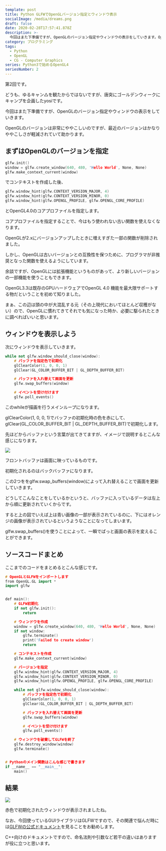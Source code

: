 ```yaml
---
template: post
title: Python GLFWでOpenGLバージョン指定とウィンドウ表示
socialImage: /media/dreams.png
draft: false
date: 2020-02-28T17:57:41.878Z
description: >-
  今回はまた下準備ですが、OpenGLのバージョン指定やウィンドウの表示をしていきます。OpenGLのバージョンは非常にややこしいのですが、最近のバージョンはかなりややこしさが軽減されていて助かります。PythonでGLFWを用いてコンテキストにOpenGLのバージョン4.0を指定し、ウィンドウを表示していきます。
category: プログラミング
tags:
  - Python
  - OpenGL
  - CG - Computer Graphics
series: Python3で始めるOpenGL4
seriesNumber: 2
---
```

第2回です。

どうも、ゆるキャン△を観たからではないですが、唐突にゴールデンウィークにキャンプを企画したyosiです。

今回はまた下準備ですが、OpenGLのバージョン指定やウィンドウの表示をしていきます。

OpenGLのバージョンは非常にややこしいのですが、最近のバージョンはかなりややこしさが軽減されていて助かります。

## まずはOpenGLのバージョンを指定

```cpp
glfw.init()
window = glfw.create_window(640, 480, 'Hello World', None, None)
glfw.make_context_current(window)
```

でコンテキストを作成した後、

```cpp
glfw.window_hint(glfw.CONTEXT_VERSION_MAJOR, 4)
glfw.window_hint(glfw.CONTEXT_VERSION_MINOR, 0)
glfw.window_hint(glfw.OPENGL_PROFILE, glfw.OPENGL_CORE_PROFILE)
```

とOpenGL4.0のコアプロファイルを指定します。

コアプロファイルを指定することで、今はもう使われない古い関数を使えなくなります。

OpenGLが2.xにバージョンアップしたときに増えすぎた一部の関数が削除されました。

しかし、OpenGLは古いバージョンとの互換性を保つために、プログラマが非推奨となった関数を使えるようにしています。

余談ですが、OpenGLには拡張機能というものがあって、より新しいバージョンの一部機能を使うこともできます。

OpenGL3.3は既存のGPUハードウェアでOpenGL 4.0 機能を最大限サポートする物だということを初めて知りました。

まぁ、この辺は頭の中が大混乱する元（その上現代においてほとんど収穫がない）ので、OpenGLに慣れてきてそれでも気になった時か、必要に駆られたときに調べればいいと思います。

## ウィンドウを表示しよう

次にウィンドウを表示していきます。

```cpp
while not glfw.window_should_close(window):
    # バッファを指定色で初期化
    glClearColor(1, 0, 0, 1)
    glClear(GL_COLOR_BUFFER_BIT | GL_DEPTH_BUFFER_BIT)

    # バッファを入れ替えて画面を更新
    glfw.swap_buffers(window)

    # イベントを受け付けます
    glfw.poll_events()
```

このwhileが描画を行うメインループになります。

glClearColor(1, 0, 0, 1)でバッファの初期化時の色を赤にして、glClear(GL_COLOR_BUFFER_BIT | GL_DEPTH_BUFFER_BIT)で初期化します。

先ほどからバッファという言葉が出てきてますが、イメージで説明するとこんな感じになります。

![](/media/SwapBuffer.png)

フロントバッファは画面に映っているものです。

初期化されるのはバックバッファになります。

この2つををglfw.swap_buffers(window)によって入れ替えることで画面を更新していきます。

どうしてこんなことをしているかというと、バッファに入っているデータは左上から順に更新されていくからです。

すると上の図でいえば上は青い画像の一部が表示されているのに、下にはオレンジの画像が表示されているというようなことになってしまいます。

glfw.swap_buffers()を使うことによって、一瞬でぱっと画面の表示を変えることができます。

## ソースコードまとめ

ここまでのコードをまとめるとこんな感じです。

```cpp
# OpenGLとGLFWをインポートします
from OpenGL.GL import *
import glfw


def main():
    # GLFW初期化
    if not glfw.init():
        return

    # ウィンドウを作成
    window = glfw.create_window(640, 480, 'Hello World', None, None)
    if not window:
        glfw.terminate()
        print('Failed to create window')
        return

    # コンテキストを作成
    glfw.make_context_current(window)

    # バージョンを指定
    glfw.window_hint(glfw.CONTEXT_VERSION_MAJOR, 4)
    glfw.window_hint(glfw.CONTEXT_VERSION_MINOR, 0)
    glfw.window_hint(glfw.OPENGL_PROFILE, glfw.OPENGL_CORE_PROFILE)

    while not glfw.window_should_close(window):
        # バッファを指定色で初期化
        glClearColor(1, 0, 0, 1)
        glClear(GL_COLOR_BUFFER_BIT | GL_DEPTH_BUFFER_BIT)

        # バッファを入れ替えて画面を更新
        glfw.swap_buffers(window)

        # イベントを受け付けます
        glfw.poll_events()

    # ウィンドウを破棄してGLFWを終了
    glfw.destroy_window(window)
    glfw.terminate()


# Pythonのメイン関数はこんな感じで書きます
if __name__ == "__main__":
    main()

```

## 結果

![](/media/SnapCrab_NoName_2018-4-27_0-13-49_No-00.png)

赤色で初期化されたウィンドウが表示されましたね。

なお、今回使っているGUIライブラリはGLFWですので、その関連で悩んだ時には[GLFWの公式ドキュメント](http://www.glfw.org/documentation.html)を見ることをお勧めします。

C++向けのドキュメントですので、命名法則や引数など若干の違いはありますが役に立つと思います。
